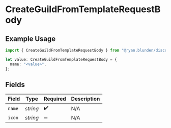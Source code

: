 # CreateGuildFromTemplateRequestBody

## Example Usage

```typescript
import { CreateGuildFromTemplateRequestBody } from "@ryan.blunden/discord-sdk/models/operations";

let value: CreateGuildFromTemplateRequestBody = {
  name: "<value>",
};
```

## Fields

| Field              | Type               | Required           | Description        |
| ------------------ | ------------------ | ------------------ | ------------------ |
| `name`             | *string*           | :heavy_check_mark: | N/A                |
| `icon`             | *string*           | :heavy_minus_sign: | N/A                |
